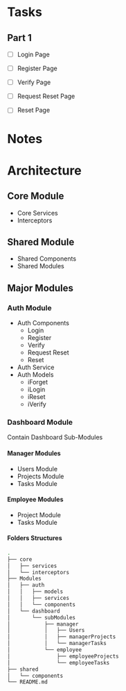 # Tasks

## Part 1
- [ ] Login Page
- [ ] Register Page
- [ ] Verify Page
- [ ] Request Reset Page
- [ ] Reset Page


# Notes






# Architecture

## Core Module
- Core Services
- Interceptors

## Shared Module
- Shared Components
- Shared Modules

## Major Modules

### Auth Module
- Auth Components
    - Login
    - Register
    - Verify
    - Request Reset
    - Reset
- Auth Service
- Auth Models
    - iForget
    - iLogin
    - iReset
    - iVerify

### Dashboard Module

Contain Dashboard Sub-Modules

#### Manager Modules
- Users Module
- Projects Module
- Tasks Module

#### Employee Modules
- Project Module
- Tasks Module


#### Folders Structures

```bash
.
├── core
│   ├── services
│   └── interceptors
├── Modules
│   ├── auth
│   │   ├── models
│   │   ├── services
│   │   └── components
│   └── dashboard
│       └── subModules
│           ├── manager
│           │   ├── Users
│           │   ├── managerProjects
│           │   └── managerTasks
│           └── employee
│               ├── employeeProjects
│               └── employeeTasks
├── shared
│   └── components
└── README.md
```